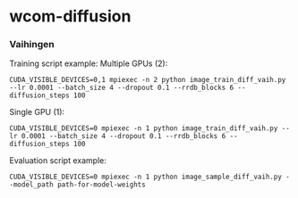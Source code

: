 # wcom-diffusion

### Vaihingen
Training script example:
Multiple GPUs (2):
```
CUDA_VISIBLE_DEVICES=0,1 mpiexec -n 2 python image_train_diff_vaih.py --lr 0.0001 --batch_size 4 --dropout 0.1 --rrdb_blocks 6 --diffusion_steps 100
```
Single GPU (1):
```
CUDA_VISIBLE_DEVICES=0 mpiexec -n 1 python image_train_diff_vaih.py --lr 0.0001 --batch_size 4 --dropout 0.1 --rrdb_blocks 6 --diffusion_steps 100
```

Evaluation script example:
```
CUDA_VISIBLE_DEVICES=0 mpiexec -n 1 python image_sample_diff_vaih.py --model_path path-for-model-weights
```
